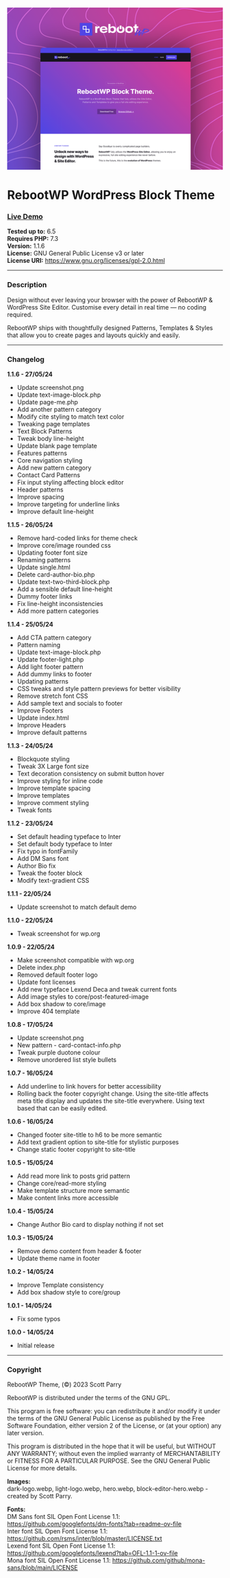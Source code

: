 ![RebootWP](screenshot.png)

# RebootWP WordPress Block Theme  

### [Live Demo](https://www.rebootwp.com)  

**Tested up to:** 6.5  
**Requires PHP:** 7.3  
**Version:** 1.1.6  
**License:** GNU General Public License v3 or later  
**License URI:** https://www.gnu.org/licenses/gpl-2.0.html

---

### Description

Design without ever leaving your browser with the power of RebootWP & WordPress Site Editor. Customise every detail in real time — no coding required.  

RebootWP ships with thoughtfully designed Patterns, Templates & Styles that allow you to create pages and layouts quickly and easily.

---

### Changelog

**1.1.6 - 27/05/24**
- Update screenshot.png
- Update text-image-block.php
- Update page-me.php
- Add another pattern category
- Modify cite styling to match text color
- Tweaking page templates
- Text Block Patterns
- Tweak body line-height
- Update blank page template
- Features patterns
- Core navigation styling
- Add new pattern category
- Contact Card Patterns
- Fix input styling affecting block editor
- Header patterns
- Improve spacing
- Improve targeting for underline links
- Improve default line-height

**1.1.5 - 26/05/24**
- Remove hard-coded links for theme check
- Improve core/image rounded css
- Updating footer font size
- Renaming patterns
- Update single.html
- Delete card-author-bio.php
- Update text-two-third-block.php
- Add a sensible default line-height
- Dummy footer links
- Fix line-height inconsistencies
- Add more pattern categories

**1.1.4 - 25/05/24**
- Add CTA pattern category
- Pattern naming
- Update text-image-block.php
- Update footer-light.php
- Add light footer pattern
- Add dummy links to footer
- Updating patterns
- CSS tweaks and style pattern previews for better visibility
- Remove stretch font CSS
- Add sample text and socials to footer
- Improve Footers
- Update index.html
- Improve Headers
- Improve default patterns

**1.1.3 - 24/05/24**
- Blockquote styling
- Tweak 3X Large font size
- Text decoration consistency on submit button hover
- Improve styling for inline code
- Improve template spacing
- Improve templates
- Improve comment styling
- Tweak fonts

**1.1.2 - 23/05/24**
- Set default heading typeface to Inter
- Set default body typeface to Inter
- Fix typo in fontFamily
- Add DM Sans font
- Author Bio fix
- Tweak the footer block
- Modify text-gradient CSS

**1.1.1 - 22/05/24**
- Update screenshot to match default demo

**1.1.0 - 22/05/24**
- Tweak screenshot for wp.org

**1.0.9 - 22/05/24**
- Make screenshot compatible with wp.org
- Delete index.php
- Removed default footer logo
- Update font licenses
- Add new typeface Lexend Deca and tweak current fonts
- Add image styles to core/post-featured-image
- Add box shadow to core/image
- Improve 404 template

**1.0.8 - 17/05/24**
- Update screenshot.png
- New pattern - card-contact-info.php
- Tweak purple duotone colour
- Remove unordered list style bullets

**1.0.7 - 16/05/24**
- Add underline to link hovers for better accessibility
- Rolling back the footer copyright change. Using the site-title affects meta title display and updates the site-title everywhere. Using text based that can be easily edited.

**1.0.6 - 16/05/24**
- Changed footer site-title to h6 to be more semantic
- Add text gradient option to site-title for stylistic purposes
- Change static footer copyright to site-title

**1.0.5 - 15/05/24**
- Add read more link to posts grid pattern
- Change core/read-more styling
- Make template structure more semantic
- Make content links more accessible

**1.0.4 - 15/05/24**
- Change Author Bio card to display nothing if not set

**1.0.3 - 15/05/24**
- Remove demo content from header & footer
- Update theme name in footer

**1.0.2 - 14/05/24**
- Improve Template consistency
- Add box shadow style to core/group

**1.0.1 - 14/05/24**
- Fix some typos

**1.0.0 - 14/05/24**
- Initial release

---

### Copyright
RebootWP Theme, (©) 2023 Scott Parry

RebootWP is distributed under the terms of the GNU GPL.

This program is free software: you can redistribute it and/or modify it under the terms of the GNU General Public License as published by the Free Software Foundation, either version 2 of the License, or (at your option) any later version.

This program is distributed in the hope that it will be useful, but WITHOUT ANY WARRANTY; without even the implied warranty of MERCHANTABILITY or FITNESS FOR A PARTICULAR PURPOSE. See the GNU General Public License for more details.

**Images:**  
dark-logo.webp, light-logo.webp, hero.webp, block-editor-hero.webp - created by Scott Parry.   

**Fonts:**  
DM Sans font SIL Open Font License 1.1: https://github.com/googlefonts/dm-fonts?tab=readme-ov-file  
Inter font SIL Open Font License 1.1: https://github.com/rsms/inter/blob/master/LICENSE.txt  
Lexend font SIL Open Font License 1.1: https://github.com/googlefonts/lexend?tab=OFL-1.1-1-ov-file  
Mona font SIL Open Font License 1.1: https://github.com/github/mona-sans/blob/main/LICENSE  
